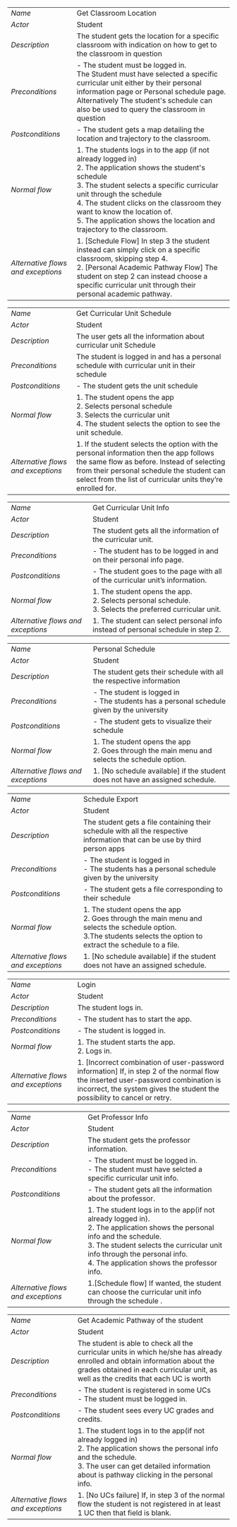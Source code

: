 |||
| --- | --- |
| *Name* | Get Classroom Location |
| *Actor* |  Student | 
| *Description* | The student gets the location for a specific classroom with indication on how to get to the classroom in question |
| *Preconditions* | - The student must be logged in. <br> The Student must have selected a specific curricular unit either by their personal information page or Personal schedule page. Alternatively The student's schedule can also be used to query the classroom in question|
| *Postconditions* | - The student gets a map detailing the location and trajectory to the classroom.  |
| *Normal flow* | 1. The students logs in to the app (if not already logged in) <br> 2. The application shows the student's schedule <br> 3. The student selects a specific curricular unit through the schedule<br> 4. The student clicks on the classroom they want to know the location of. <br> 5. The application shows the location and trajectory to the classroom. |
| *Alternative flows and exceptions* | 1. [Schedule Flow] In step 3 the student instead can simply click on a specific classroom, skipping step 4. <br> 2. [Personal Academic Pathway Flow] The student on step 2 can instead choose a specific curricular unit through their personal academic pathway. |


|||
| --- | --- |
| *Name* | Get Curricular Unit Schedule |
| *Actor* |  Student | 
| *Description* | The user gets all the information about curricular unit Schedule|
| *Preconditions* | The student is logged in and has a personal schedule with curricular unit in their schedule |
| *Postconditions* | - The student gets the unit schedule |
| *Normal flow* | 1. The student opens the app<br> 2.  Selects personal schedule <br> 3. Selects the curricular unit <br> 4. The student selects the option to see the unit schedule.
| *Alternative flows and exceptions* | 1. If the student selects the option with the personal information then the app follows the same flow as before. Instead of selecting from their personal schedule the student can select from the list of curricular units they’re enrolled for. |

|||
| --- | --- |
| *Name* | Get Curricular Unit Info |
| *Actor* |  Student | 
| *Description* | The student gets all the information of the curricular unit. |
| *Preconditions* | - The student has to be logged in and on their personal info page.|
| *Postconditions* | - The student goes to the page with all of the curricular unit’s information. |
| *Normal flow* | 1. The student opens the app.<br> 2. Selects personal schedule.<br> 3. Selects the preferred curricular unit. |
| *Alternative flows and exceptions* | 1. The student can select personal info instead of personal schedule in step 2. |

|||
| --- | --- |
| *Name* | Personal Schedule|
| *Actor* |  Student | 
| *Description* | The student gets their schedule with all the respective information|
| *Preconditions* | - The student is logged in <br> - The students has a personal schedule given by the university|
| *Postconditions* | - The student gets to visualize their schedule|
| *Normal flow* | 1. The student opens the app<br>2. Goes through the main menu and selects the schedule option. |
| *Alternative flows and exceptions* | 1. [No schedule available] if the student does not have an assigned schedule. |

|||
| --- | --- |
| *Name* | Schedule Export|
| *Actor* |  Student | 
| *Description* | The student gets a file containing their schedule with all the respective information that can be use by third person apps|
| *Preconditions* | - The student is logged in <br> - The students has a personal schedule given by the university|
| *Postconditions* | - The student gets a file corresponding to their schedule|
| *Normal flow* | 1. The student opens the app<br>2. Goes through the main menu and selects the schedule option. <br> 3.The students selects the option to extract the schedule to a file.|
| *Alternative flows and exceptions* | 1. [No schedule available] if the student does not have an assigned schedule. |

|||
| --- | --- |
| *Name* | Login |
| *Actor* | Student | 
| *Description* | The student logs in. |
| *Preconditions* | - The student has to start the app. |
| *Postconditions* | - The student is logged in. |
| *Normal flow* | 1. The student starts the app.<br> 2. Logs in. |
| *Alternative flows and exceptions* | 1. [Incorrect combination of user-password information] If, in step 2 of the normal flow the inserted user-password combination is incorrect, the system gives the student the possibility to cancel or retry.

|||
| --- | --- |
| *Name* | Get Professor Info |
| *Actor* |  Student | 
| *Description* | The student gets the professor information.|
| *Preconditions* | - The student must be logged in. <br> - The student must have selcted a specific curricular unit info. |
| *Postconditions* | - The student gets all the information about the professor.|
| *Normal flow* | 1. The student logs in to the app(if not already logged in).<br> 2. The application shows the personal info and the schedule.<br> 3. The student selects the curricular unit info through the personal info.<br> 4. The application shows the professor info. |
| *Alternative flows and exceptions* |1.[Schedule flow] If wanted, the student can choose the curricular unit info through the schedule .|

|||
| --- | --- |
| *Name* | Get Academic Pathway of the student |
| *Actor* |  Student | 
| *Description* | The student is able to check all the curricular units in which he/she has already enrolled and obtain information about the grades obtained in each curricular unit, as well as the credits that each UC is worth  |
| *Preconditions* | - The student is registered in some UCs <br> - The student must be logged in. |
| *Postconditions* | - The student sees every UC grades and credits. |
| *Normal flow* | 1. The student logs in to the app(if not already logged in)<br> 2. The application shows the personal info and the schedule.<br> 3. The user can get detailed information about is pathway clicking in the personal info. |
| *Alternative flows and exceptions* | 1. [No UCs failure] If, in step 3 of the normal flow the student is not registered in at least 1 UC then that field is blank. |
